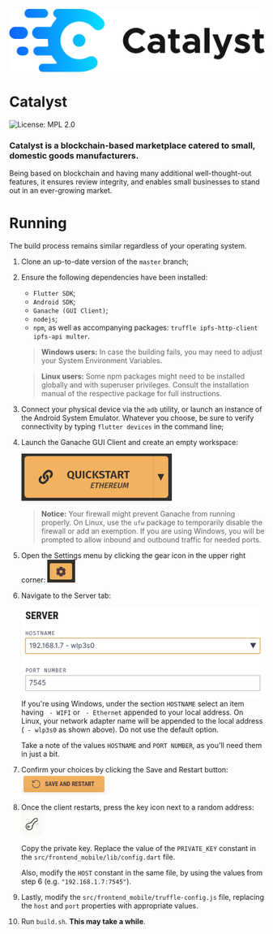 ![Catalyst logo](img/logotype_inline.png)
# Catalyst
![License: MPL 2.0](https://img.shields.io/badge/License-MPL%202.0-brightgreen.svg)

### Catalyst is a blockchain-based marketplace catered to small, domestic goods manufacturers.

Being based on blockchain and having many additional well-thought-out features, it ensures review integrity, and enables small businesses to stand out in an ever-growing market.

# Running

The build process remains similar regardless of your operating system.

   1. Clone an up-to-date version of the `master` branch;
   2. Ensure the following dependencies have been installed:
      - `Flutter SDK`;
      - `Android SDK`;
      - `Ganache (GUI Client)`;
      - `nodejs`;
      - `npm`, as well as accompanying packages: `truffle ipfs-http-client ipfs-api multer`.
      
      > **Windows users:** In case the building fails, you may need to adjust your System Environment Variables.
      
      > **Linux users:** Some npm packages might need to be installed globally and with superuser privileges. Consult the installation manual of the respective package for full instructions.
      
   3. Connect your physical device via the `adb` utility, or launch an instance of the Android System Emulator. Whatever you choose, be sure to verify connectivity by typing `flutter devices` in the command line;
   4. Launch the Ganache GUI Client and create an empty workspace:
      
      ![Ganache create workspace](img/ganache_quickstart.png)
      > **Notice:** Your firewall might prevent Ganache from running properly. On Linux, use the `ufw` package to temporarily disable the firewall or add an exemption. If you are using Windows, you will be prompted to allow inbound and outbound traffic for needed ports.
   5. Open the Settings menu by clicking the gear icon in the upper right corner:
      ![Ganache Settings](img/ganache_settings.png)
   6. Navigate to the Server tab:

      ![Ganache Port Settings](img/ganache_port_settings.png)   
      If you're using Windows, under the section `HOSTNAME` select an item having ` - WIFI` or ` - Ethernet` appended to your local address. On Linux, your network adapter name will be appended to the local address (` - wlp3s0` as shown above).  Do not use the default option.

      Take a note of the values `HOSTNAME` and `PORT NUMBER`, as you'll need them in just a bit.
   7. Confirm your choices by clicking the Save and Restart button:
      ![Ganache Save And Restart Button](img/ganache_save_and_restart.png)
   8. Once the client restarts, press the key icon next to a random address: ![Ganache Key Button](img/ganache_key.png)

      Copy the private key. Replace the value of the `PRIVATE_KEY` constant in the `src/frontend_mobile/lib/config.dart` file.

      Also, modify the `HOST` constant in the same file, by using the values from step 6 (e.g. `"192.168.1.7:7545"`).
   9. Lastly, modify the `src/frontend_mobile/truffle-config.js` file, replacing the `host` and `port` properties with appropriate values.
   10. Run `build.sh`. **This may take a while**.
   

